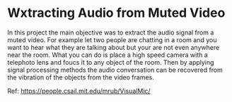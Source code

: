 # Wxtracting Audio from Muted Video

In this project the main objective was to extract the audio signal from a muted video. For example let two people are chatting in a room and you want to hear what they are talking about but your are not even anywhere near the room. What you can do is place a high speed camera with a telephoto lens and foucs it to any object of the room. Then by applying signal processing methods the audio conversation can be recovered from the vibration of the objects from the video frames.

Ref: https://people.csail.mit.edu/mrub/VisualMic/
